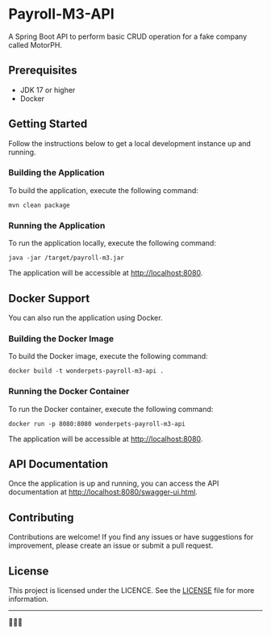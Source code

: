 # Payroll-M3-API

A Spring Boot API to perform basic CRUD operation for a fake company called MotorPH.

## Prerequisites

- JDK 17 or higher
- Docker

## Getting Started

Follow the instructions below to get a local development instance up and running.

### Building the Application

To build the application, execute the following command:

```shell
mvn clean package
```

### Running the Application

To run the application locally, execute the following command:

```shell
java -jar /target/payroll-m3.jar
```

The application will be accessible at [http://localhost:8080](http://localhost:8080).

## Docker Support

You can also run the application using Docker.

### Building the Docker Image

To build the Docker image, execute the following command:

```shell
docker build -t wonderpets-payroll-m3-api .
```

### Running the Docker Container

To run the Docker container, execute the following command:

```shell
docker run -p 8080:8080 wonderpets-payroll-m3-api
```

The application will be accessible at [http://localhost:8080](http://localhost:8080).

## API Documentation

Once the application is up and running, you can access the API documentation
at [http://localhost:8080/swagger-ui.html](http://localhost:8080/swagger-ui.html).

## Contributing

Contributions are welcome! If you find any issues or have suggestions for improvement, please create an issue or submit
a pull request.

## License

This project is licensed under the LICENCE. See the [LICENSE](LICENCE.md) file for more information.

---

🚀🚀🚀
